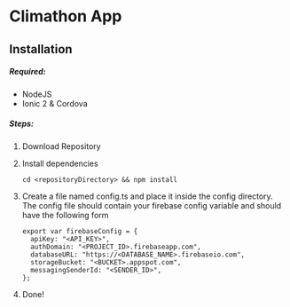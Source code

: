 # Climathon App

## Installation
##### Required:
* NodeJS
* Ionic 2 & Cordova

##### Steps:
1. Download Repository
2. Install dependencies

    ```
    cd <repositoryDirectory> && npm install
    ```
    
3. Create a file named config.ts and place it inside the config directory. The config file should contain your firebase config variable and should have the following form

    ```
    export var firebaseConfig = {
      apiKey: "<API_KEY>",
      authDomain: "<PROJECT_ID>.firebaseapp.com",
      databaseURL: "https://<DATABASE_NAME>.firebaseio.com",
      storageBucket: "<BUCKET>.appspot.com",
      messagingSenderId: "<SENDER_ID>",
    };
    ```
    
4. Done!
